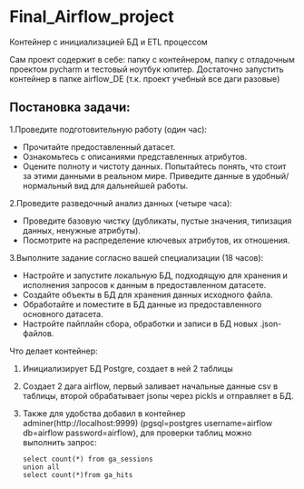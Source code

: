 # Final_Airflow_project
Контейнер с инициализацией БД и ETL процессом

Сам проект содержит в себе: папку с контейнером, папку с отладочным проектом pycharm и тестовый ноутбук юпитер.
Достаточно запустить контейнер в папке airflow_DE (т.к. проект учебный все даги разовые)

## Постановка задачи:
1.Проведите подготовительную работу (один час):  
 - Прочитайте предоставленный датасет.
 - Ознакомьтесь с описаниями представленных атрибутов.
 - Оцените полноту и чистоту данных. Попытайтесь понять, что стоит за этими данными в реальном мире. Приведите данные в удобный/нормальный вид для дальнейшей работы.
   
2.Проведите разведочный анализ данных (четыре часа):  
- Проведите базовую чистку (дубликаты, пустые значения, типизация данных, ненужные атрибуты).
- Посмотрите на распределение ключевых атрибутов, их отношения.
  
3.Выполните задание согласно вашей специализации (18 часов):  
- Настройте и запустите локальную БД, подходящую для хранения и исполнения запросов к данным в предоставленном датасете.
- Создайте объекты в БД для хранения данных исходного файла.
- Обработайте и поместите в БД данные из предоставленного основного датасета.
- Настройте пайплайн сбора, обработки и записи в БД новых .json-файлов. 

Что делает контейнер:
1. Инициализирует БД Postgre, создает в ней 2 таблицы
2. Создает 2 дага airflow, первый заливает начальные данные csv в таблицы, второй обрабатывает jsonы через pickls и отправляет в БД.
3. Также для удобства добавил в контейнер adminer(http://localhost:9999) (pgsql=postgres username=airflow db=airflow password=airflow), для проверки таблиц можно выполнить запрос:
   
   ```
   select count(*) from ga_sessions
   union all
   select count(*)from ga_hits
   ```

